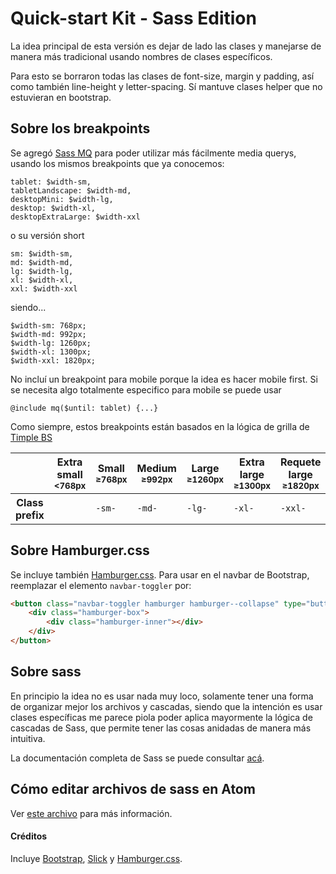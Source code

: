 # Quick-start Kit - Sass Edition

La idea principal de esta versión es dejar de lado las clases y manejarse de manera más tradicional usando nombres de clases específicos.

Para esto se borraron todas las clases de font-size, margin y padding, así como también line-height y letter-spacing. Sí mantuve clases helper que no estuvieran en bootstrap.

## Sobre los breakpoints

Se agregó [Sass MQ](https://github.com/sass-mq/sass-mq) para poder utilizar más fácilmente media querys, usando los mismos breakpoints que ya conocemos:

```
tablet: $width-sm,
tabletLandscape: $width-md,
desktopMini: $width-lg,
desktop: $width-xl,
desktopExtraLarge: $width-xxl
```

o su versión short

```
sm: $width-sm,
md: $width-md,
lg: $width-lg,
xl: $width-xl,
xxl: $width-xxl
```

siendo...

```
$width-sm: 768px;
$width-md: 992px;
$width-lg: 1260px;
$width-xl: 1300px;
$width-xxl: 1820px;
```

No incluí un breakpoint para mobile porque la idea es hacer mobile first.
Si se necesita algo totalmente especifico para mobile se puede usar
```
@include mq($until: tablet) {...}
```

Como siempre, estos breakpoints están basados en la lógica de grilla de [Timple BS](https://github.com/acapponi/timple-bs)

<table>
  <thead>
    <tr>
      <th></th>
      <th class="text-center">
        Extra small<br>
        <small>&lt;768px</small>
      </th>
      <th class="text-center">
        Small<br>
        <small>≥768px</small>
      </th>
      <th class="text-center">
        Medium<br>
        <small>≥992px</small>
      </th>
      <th class="text-center">
        Large<br>
        <small>≥1260px</small>
      </th>
      <th class="text-center">
        Extra large<br>
        <small>≥1300px</small>
      </th>
      <th class="text-center">
        Requete large<br>
        <small>≥1820px</small>
      </th>
    </tr>
  </thead>
  <tbody>
    <tr>
      <th class="text-nowrap" scope="row">Class prefix</th>
      <td><code></code></td>
      <td><code>-sm-</code></td>
      <td><code>-md-</code></td>
      <td><code>-lg-</code></td>
      <td><code>-xl-</code></td>
      <td><code>-xxl-</code></td>
    </tr>
  </tbody>
</table>

## Sobre Hamburger.css

Se incluye también [Hamburger.css](https://jonsuh.com/hamburgers/).
Para usar en el navbar de Bootstrap, reemplazar el elemento `navbar-toggler` por:

```html
<button class="navbar-toggler hamburger hamburger--collapse" type="button" data-toggle="collapse" data-target="#navbarSupportedContent" aria-controls="navbarSupportedContent" aria-expanded="false" aria-label="Toggle navigation">
	<div class="hamburger-box">
		<div class="hamburger-inner"></div>
	</div>
</button>
```

## Sobre sass

En principio la idea no es usar nada muy loco, solamente tener una forma de organizar mejor los archivos y cascadas, siendo que la intención es usar clases específicas me parece piola poder aplica mayormente la lógica de cascadas de Sass, que permite tener las cosas anidadas de manera más intuitiva.

La documentación completa de Sass se puede consultar [acá](https://sass-lang.com/documentation/).

## Cómo editar archivos de sass en Atom

Ver [este archivo](https://docs.google.com/document/d/1m9uPYXRIRIhiQjwn42EBjz4TttcrulpVjYG0-X0cLRc/edit?usp=sharing) para más información.


#### Créditos

Incluye [Bootstrap](https://getbootstrap.com), [Slick](http://kenwheeler.github.io/slick/) y [Hamburger.css](https://jonsuh.com/hamburgers/).
